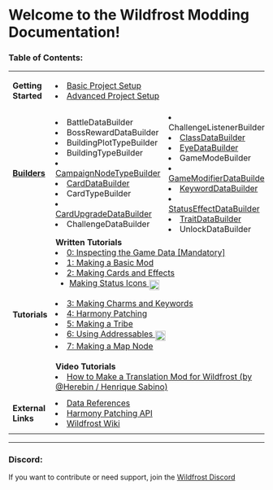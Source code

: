 # Welcome to the Wildfrost Modding Documentation!

### Table of Contents:
<!-- Editor note: Markdown syntax works in a div, only if there's an empty line above ?? -->
<div>
<table>
    <tr>
        <td>
          
**Getting Started**
	</td>
        <td colspan=2>
            <li/> [Basic Project Setup](https://github.com/rspforhp/WildfrostModdingDocumentation/wiki/Basic-project-setup)
            <li/> [Advanced Project Setup](https://github.com/rspforhp/WildfrostModdingDocumentation/wiki/Advanced-Project-Setup)
		    </td>
    </tr>
    <tr>
        <td>
        
[**Builders**](https://github.com/rspforhp/WildfrostModdingDocumentation/wiki/Builders)
	</td>
        <td>
            <li/> BattleDataBuilder
            <li/> BossRewardDataBuilder
            <li/> BuildingPlotTypeBuilder
            <li/> BuildingTypeBuilder
            <li/> [CampaignNodeTypeBuilder](https://github.com/rspforhp/WildfrostModdingDocumentation/wiki/CampaignNodeTypeBuilder)
            <li/> [CardDataBuilder](https://github.com/rspforhp/WildfrostModdingDocumentation/wiki/CardDataBuilder)
            <li/> CardTypeBuilder
            <li/> [CardUpgradeDataBuilder](https://github.com/rspforhp/WildfrostModdingDocumentation/wiki/CardUpgradeDataBuilder)
            <li/> ChallengeDataBuilder</td>
        <td>
            <li/> ChallengeListenerBuilder
            <li/> [ClassDataBuilder](https://github.com/rspforhp/WildfrostModdingDocumentation/wiki/ClassDataBuilder)
            <li/> [EyeDataBuilder](https://github.com/rspforhp/WildfrostModdingDocumentation/wiki/EyeDataBuilder)
            <li/> GameModeBuilder
            <li/> [GameModifierDataBuilder](https://github.com/rspforhp/WildfrostModdingDocumentation/wiki/GameModifierDataBuilder)
            <li/> [KeywordDataBuilder](https://github.com/rspforhp/WildfrostModdingDocumentation/wiki/KeywordDataBuilder)
            <li/> [StatusEffectDataBuilder](https://github.com/rspforhp/WildfrostModdingDocumentation/wiki/StatusEffectDataBuilder)
            <li/> [TraitDataBuilder](https://github.com/rspforhp/WildfrostModdingDocumentation/wiki/TraitDataBuilder)
            <li/> UnlockDataBuilder</td>
    </tr>
    <tr>
        <td>
    
**Tutorials**
	</td>
        <td colspan=2>
            <b> Written Tutorials </b>
            <li/> [0: Inspecting the Game Data [Mandatory]](https://github.com/rspforhp/WildfrostModdingDocumentation/wiki/Tutorial-0:-Inspecting-In-and-Out-of-the-Game)
            <li/> [1: Making a Basic Mod](https://github.com/rspforhp/WildfrostModdingDocumentation/wiki/Tutorial-1:-Making-a-Basic-Mod-(Gameplay-Modifier))
	    <li/> [2: Making Cards and Effects](https://github.com/rspforhp/WildfrostModdingDocumentation/wiki/Tutorial-2:-Making-Cards-and-Status-Effects)
	    <ul><li/> [Making Status Icons <sub><sub><img width="20" alt="Fury" vertical-align: bottom src="https://github.com/user-attachments/assets/3834682d-31f4-47ea-9dce-6cb0b539f54b"></sub></sub>](https://github.com/rspforhp/WildfrostModdingDocumentation/wiki/Tutorial-2:-Making-Cards-and-Status-Effects)</ul>
            <li/> [3: Making Charms and Keywords](https://github.com/rspforhp/WildfrostModdingDocumentation/wiki/Tutorial-3:-Making-Charms-and-Keywords)
            <li/> [4: Harmony Patching](https://github.com/rspforhp/WildfrostModdingDocumentation/wiki/Tutorial-4:-Patching-Methods)
            <li/> [5: Making a Tribe](https://github.com/rspforhp/WildfrostModdingDocumentation/wiki/Tutorial-5:-Creating-a-Tribe)
            <li/> [6: Using Addressables <sub><sub><img width="20" alt="Fury" vertical-align: bottom src="https://github.com/user-attachments/assets/3834682d-31f4-47ea-9dce-6cb0b539f54b"></sub></sub>](https://github.com/rspforhp/WildfrostModdingDocumentation/wiki/Tutorial-6:-Using-Addressables)
            <li/> [7: Making a Map Node](https://github.com/rspforhp/WildfrostModdingDocumentation/wiki/Tutorial-7:-Making-a-Map-Node)
            <br>
            <br>
            <b> Video Tutorials </b>
            <li/>[How to Make a Translation Mod for Wildfrost (by @Herebin / Henrique Sabino)](https://www.youtube.com/watch?v=UVjIZxRRExg&ab_channel=HenriqueSabino)
        </td>
    </tr>
    <tr>
        <td>

**External Links**
	</td>
        <td colspan=2>
            <li/> [Data References](https://github.com/rspforhp/WildfrostModdingDocumentation/wiki/Vanilla-References)
            <li/> [Harmony Patching API](https://harmony.pardeike.net/articles/patching.html)
            <li/> [Wildfrost Wiki](https://wildfrostwiki.com/Wildfrost_Wiki)
        </td>
    </tr>
</table>
</div>


***

### Discord:
If you want to contribute or need support, join the [Wildfrost Discord](https://discord.gg/wildfrost)
